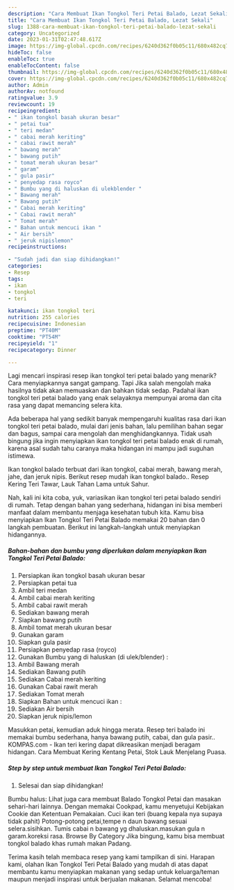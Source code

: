 ```yaml
---
description: "Cara Membuat Ikan Tongkol Teri Petai Balado, Lezat Sekali"
title: "Cara Membuat Ikan Tongkol Teri Petai Balado, Lezat Sekali"
slug: 1388-cara-membuat-ikan-tongkol-teri-petai-balado-lezat-sekali
category: Uncategorized
date: 2023-01-31T02:47:48.617Z
image: https://img-global.cpcdn.com/recipes/6240d362f0b05c11/680x482cq70/ikan-tongkol-teri-petai-balado-foto-resep-utama.jpg
hideToc: false
enableToc: true
enableTocContent: false
thumbnail: https://img-global.cpcdn.com/recipes/6240d362f0b05c11/680x482cq70/ikan-tongkol-teri-petai-balado-foto-resep-utama.jpg
cover: https://img-global.cpcdn.com/recipes/6240d362f0b05c11/680x482cq70/ikan-tongkol-teri-petai-balado-foto-resep-utama.jpg
author: Admin
authorAv: notfound
ratingvalue: 3.9
reviewcount: 19
recipeingredient:
- " ikan tongkol basah ukuran besar"
- " petai tua"
- " teri medan"
- " cabai merah keriting"
- " cabai rawit merah"
- " bawang merah"
- " bawang putih"
- " tomat merah ukuran besar"
- " garam"
- " gula pasir"
- " penyedap rasa royco"
- " Bumbu yang di haluskan di ulekblender "
- " Bawang merah"
- " Bawang putih"
- " Cabai merah keriting"
- " Cabai rawit merah"
- " Tomat merah"
- " Bahan untuk mencuci ikan "
- " Air bersih"
- " jeruk nipislemon"
recipeinstructions:

- "Sudah jadi dan siap dihidangkan!"
categories:
- Resep
tags:
- ikan
- tongkol
- teri

katakunci: ikan tongkol teri 
nutrition: 255 calories
recipecuisine: Indonesian
preptime: "PT40M"
cooktime: "PT54M"
recipeyield: "1"
recipecategory: Dinner

---
```



Lagi mencari inspirasi resep ikan tongkol teri petai balado yang menarik? Cara menyiapkannya sangat gampang. Tapi Jika salah mengolah maka hasilnya tidak akan memuaskan dan bahkan tidak sedap. Padahal ikan tongkol teri petai balado yang enak selayaknya mempunyai aroma dan cita rasa yang dapat memancing selera kita.


Ada beberapa hal yang sedikit banyak mempengaruhi kualitas rasa dari ikan tongkol teri petai balado, mulai dari jenis bahan, lalu pemilihan bahan segar dan bagus, sampai cara mengolah dan menghidangkannya. Tidak usah bingung jika ingin menyiapkan ikan tongkol teri petai balado enak di rumah, karena asal sudah tahu caranya maka hidangan ini mampu jadi suguhan istimewa.

Ikan tongkol balado terbuat dari ikan tongkol, cabai merah, bawang merah, jahe, dan jeruk nipis. Berikut resep mudah ikan tongkol balado.. Resep Kering Teri Tawar, Lauk Tahan Lama untuk Sahur.


Nah, kali ini kita coba, yuk, variasikan ikan tongkol teri petai balado sendiri di rumah. Tetap dengan bahan yang sederhana, hidangan ini bisa memberi manfaat dalam membantu menjaga kesehatan tubuh kita. Kamu bisa menyiapkan Ikan Tongkol Teri Petai Balado memakai 20 bahan dan 0 langkah pembuatan. Berikut ini langkah-langkah untuk menyiapkan hidangannya.

<!--inarticleads1-->

##### Bahan-bahan dan bumbu yang diperlukan dalam menyiapkan Ikan Tongkol Teri Petai Balado:

1. Persiapkan  ikan tongkol basah ukuran besar
1. Persiapkan  petai tua
1. Ambil  teri medan
1. Ambil  cabai merah keriting
1. Ambil  cabai rawit merah
1. Sediakan  bawang merah
1. Siapkan  bawang putih
1. Ambil  tomat merah ukuran besar
1. Gunakan  garam
1. Siapkan  gula pasir
1. Persiapkan  penyedap rasa (royco)
1. Gunakan  Bumbu yang di haluskan (di ulek/blender) :
1. Ambil  Bawang merah
1. Sediakan  Bawang putih
1. Sediakan  Cabai merah keriting
1. Gunakan  Cabai rawit merah
1. Sediakan  Tomat merah
1. Siapkan  Bahan untuk mencuci ikan :
1. Sediakan  Air bersih
1. Siapkan  jeruk nipis/lemon


Masukkan petai, kemudian aduk hingga merata. Resep teri balado ini memakai bumbu sederhana, hanya bawang putih, cabai, dan gula pasir.. KOMPAS.com - Ikan teri kering dapat dikreasikan menjadi beragam hidangan. Cara Membuat Kering Kentang Petai, Stok Lauk Menjelang Puasa. 

<!--inarticleads2-->

##### Step by step untuk membuat Ikan Tongkol Teri Petai Balado:


1. Selesai dan siap dihidangkan!

Bumbu halus: Lihat juga cara membuat Balado Tongkol Petai dan masakan sehari-hari lainnya. Dengan memakai Cookpad, kamu menyetujui Kebijakan Cookie dan Ketentuan Pemakaian. Cuci ikan teri (buang kepala nya supaya tidak pahit) Potong-potong petai,tempe n daun bawang sesuai selera.sisihkan. Tumis cabai n bawang yg dhaluskan.masukan gula n garam.koreksi rasa. Browse By Category Jika bingung, kamu bisa membuat tongkol balado khas rumah makan Padang. 

Terima kasih telah membaca resep yang kami tampilkan di sini. Harapan kami, olahan Ikan Tongkol Teri Petai Balado yang mudah di atas dapat membantu kamu menyiapkan makanan yang sedap untuk keluarga/teman maupun menjadi inspirasi untuk berjualan makanan. Selamat mencoba!
